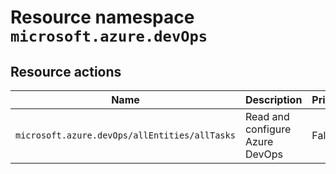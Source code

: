 # Resource namespace `microsoft.azure.devOps`
## Resource actions
|Name|Description|Privileged|
|-|-|-|
|`microsoft.azure.devOps/allEntities/allTasks`|Read and configure Azure DevOps|False|
